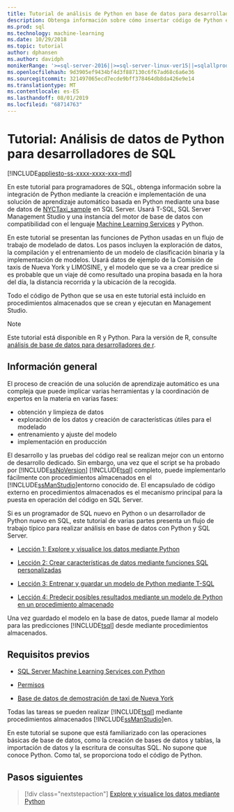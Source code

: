 ```yaml
---
title: Tutorial de análisis de Python en base de datos para desarrolladores de SQL
description: Obtenga información sobre cómo insertar código de Python en SQL Server procedimientos almacenados y funciones de T-SQL.
ms.prod: sql
ms.technology: machine-learning
ms.date: 10/29/2018
ms.topic: tutorial
author: dphansen
ms.author: davidph
monikerRange: '>=sql-server-2016||>=sql-server-linux-ver15||=sqlallproducts-allversions'
ms.openlocfilehash: 9d3905ef9434bf4d3f887130c6f67ad68c6a6e36
ms.sourcegitcommit: 321497065ecd7ecde9bff378464db8da426e9e14
ms.translationtype: MT
ms.contentlocale: es-ES
ms.lasthandoff: 08/01/2019
ms.locfileid: "68714763"
---
```

# <a name="tutorial-python-data-analytics-for-sql-developers"></a>Tutorial: Análisis de datos de Python para desarrolladores de SQL
[!INCLUDE[appliesto-ss-xxxx-xxxx-xxx-md](../../includes/appliesto-ss-xxxx-xxxx-xxx-md.md)]

En este tutorial para programadores de SQL, obtenga información sobre la integración de Python mediante la creación e implementación de una solución de aprendizaje automático basada en Python mediante una base de datos de [NYCTaxi_sample](demo-data-nyctaxi-in-sql.md) en SQL Server. Usará T-SQL, SQL Server Management Studio y una instancia del motor de base de datos con compatibilidad con el lenguaje [Machine Learning Services](../install/sql-machine-learning-services-windows-install.md) y Python.

En este tutorial se presentan las funciones de Python usadas en un flujo de trabajo de modelado de datos. Los pasos incluyen la exploración de datos, la compilación y el entrenamiento de un modelo de clasificación binaria y la implementación de modelos. Usará datos de ejemplo de la Comisión de taxis de Nueva York y LIMOSINE, y el modelo que se va a crear predice si es probable que un viaje dé como resultado una propina basada en la hora del día, la distancia recorrida y la ubicación de la recogida. 

Todo el código de Python que se usa en este tutorial está incluido en procedimientos almacenados que se crean y ejecutan en Management Studio.

> [!NOTE]
> Este tutorial está disponible en R y Python. Para la versión de R, consulte [análisis de base de datos para desarrolladores de r](sqldev-in-database-r-for-sql-developers.md).

## <a name="overview"></a>Información general

El proceso de creación de una solución de aprendizaje automático es una compleja que puede implicar varias herramientas y la coordinación de expertos en la materia en varias fases:

+ obtención y limpieza de datos
+ exploración de los datos y creación de características útiles para el modelado
+ entrenamiento y ajuste del modelo
+ implementación en producción

El desarrollo y las pruebas del código real se realizan mejor con un entorno de desarrollo dedicado. Sin embargo, una vez que el script se ha probado por [!INCLUDE[ssNoVersion](../../includes/ssnoversion-md.md)] [!INCLUDE[tsql](../../includes/tsql-md.md)] completo, puede implementarlo fácilmente con procedimientos almacenados en el [!INCLUDE[ssManStudio](../../includes/ssmanstudio-md.md)]entorno conocido de. El encapsulado de código externo en procedimientos almacenados es el mecanismo principal para la puesta en operación del código en SQL Server.

Si es un programador de SQL nuevo en Python o un desarrollador de Python nuevo en SQL, este tutorial de varias partes presenta un flujo de trabajo típico para realizar análisis en base de datos con Python y SQL Server. 

+ [Lección 1: Explore y visualice los datos mediante Python](sqldev-py3-explore-and-visualize-the-data.md)

+ [Lección 2: Crear características de datos mediante funciones SQL personalizadas](sqldev-py4-create-data-features-using-t-sql.md)

+ [Lección 3: Entrenar y guardar un modelo de Python mediante T-SQL](sqldev-py5-train-and-save-a-model-using-t-sql.md)

+ [Lección 4: Predecir posibles resultados mediante un modelo de Python en un procedimiento almacenado](sqldev-py6-operationalize-the-model.md)

Una vez guardado el modelo en la base de datos, puede llamar al modelo para las predicciones [!INCLUDE[tsql](../../includes/tsql-md.md)] desde mediante procedimientos almacenados.

## <a name="prerequisites"></a>Requisitos previos

+ [SQL Server Machine Learning Services con Python](../install/sql-machine-learning-services-windows-install.md#verify-installation)

+ [Permisos](../security/user-permission.md)

+ [Base de datos de demostración de taxi de Nueva York](demo-data-nyctaxi-in-sql.md)

Todas las tareas se pueden realizar [!INCLUDE[tsql](../../includes/tsql-md.md)] mediante procedimientos almacenados [!INCLUDE[ssManStudio](../../includes/ssmanstudio-md.md)]en.

En este tutorial se supone que está familiarizado con las operaciones básicas de base de datos, como la creación de bases de datos y tablas, la importación de datos y la escritura de consultas SQL. No supone que conoce Python. Como tal, se proporciona todo el código de Python. 

## <a name="next-steps"></a>Pasos siguientes

> [!div class="nextstepaction"]
> [Explore y visualice los datos mediante Python](sqldev-py3-explore-and-visualize-the-data.md)
